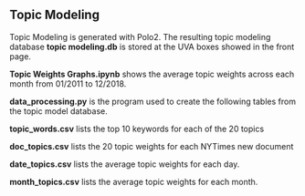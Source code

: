 ## Topic Modeling

Topic Modeling is generated with Polo2.
The resulting topic modeling database **topic modeling.db** is stored at the UVA boxes showed in the front page.

**Topic Weights Graphs.ipynb** shows the average topic weights across each month from 01/2011 to 12/2018.

**data_processing.py** is the program used to create the following tables from the topic model database.

**topic_words.csv** lists the top 10 keywords for each of the 20 topics

**doc_topics.csv** lists the 20 topic weights for each NYTimes new document

**date_topics.csv** lists the average topic weights for each day.

**month_topics.csv** lists the average topic weights for each month.

